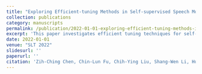 ```yaml
---
title: "Exploring Efficient-tuning Methods in Self-supervised Speech Models"
collection: publications
category: manuscripts
permalink: /publication/2022-01-01-exploring-efficient-tuning-methods-in-self-supervised-speech-models
excerpt: 'This paper investigates efficient tuning techniques for self-supervised speech models, aiming to reduce computational costs while maintaining performance.'
date: 2022-01-01
venue: "SLT 2022"
slidesurl: ''
paperurl: ''
citation: 'Zih-Ching Chen, Chin-Lun Fu, Chih-Ying Liu, Shang-Wen Li, Hung-yi Lee. (2022). "Exploring Efficient-tuning Methods in Self-supervised Speech Models." <i>SLT 2022</i>.'
---
```

